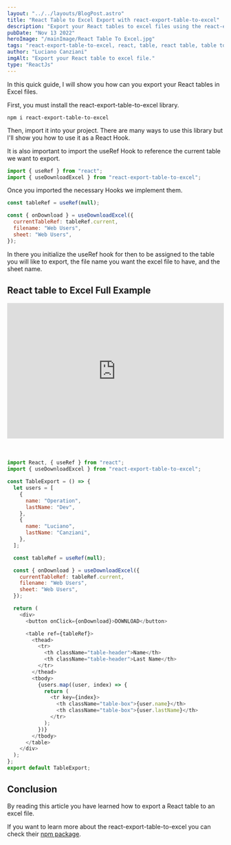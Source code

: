```yaml
---
layout: "../../layouts/BlogPost.astro"
title: "React Table to Excel Export with react-export-table-to-excel"
description: "Export your React tables to excel files using the react-export-table-to-excel library Hook."
pubDate: "Nov 13 2022"
heroImage: "/mainImage/React Table To Excel.jpg"
tags: "react-export-table-to-excel, react, table, react table, table to excel, excel, export excel"
author: "Luciano Canziani"
imgAlt: "Export your React table to excel file."
type: "ReactJs"
---
```


In this quick guide, I will show you how can you export your React tables in Excel files.

First, you must install the react-export-table-to-excel library.

```
npm i react-export-table-to-excel
```

Then, import it into your project. There are many ways to use this library but I'll show you how to use it as a React Hook.

It is also important to import the useRef Hook to reference the current table we want to export.

```js
import { useRef } from "react";
import { useDownloadExcel } from "react-export-table-to-excel";
```

Once you imported the necessary Hooks we implement them.

```js
const tableRef = useRef(null);

const { onDownload } = useDownloadExcel({
  currentTableRef: tableRef.current,
  filename: "Web Users",
  sheet: "Web Users",
});
```

In there you initialize the useRef hook for then to be assigned to the table you will like to export, the file name you want the excel file to have, and the sheet name.

## React table to Excel Full Example

<iframe style="margin-bottom: 35px;" width="100%" height="315" src="https://www.youtube.com/embed/pdUo0_owT1M" title="YouTube video player" frameborder="0" allow="accelerometer; autoplay; clipboard-write; encrypted-media; gyroscope; picture-in-picture" allowfullscreen></iframe>

```js
import React, { useRef } from "react";
import { useDownloadExcel } from "react-export-table-to-excel";

const TableExport = () => {
  let users = [
    {
      name: "Operation",
      lastName: "Dev",
    },
    {
      name: "Luciano",
      lastName: "Canziani",
    },
  ];

  const tableRef = useRef(null);

  const { onDownload } = useDownloadExcel({
    currentTableRef: tableRef.current,
    filename: "Web Users",
    sheet: "Web Users",
  });

  return (
    <div>
      <button onClick={onDownload}>DOWNLOAD</button>

      <table ref={tableRef}>
        <thead>
          <tr>
            <th className="table-header">Name</th>
            <th className="table-header">Last Name</th>
          </tr>
        </thead>
        <tbody>
          {users.map((user, index) => {
            return (
              <tr key={index}>
                <th className="table-box">{user.name}</th>
                <th className="table-box">{user.lastName}</th>
              </tr>
            );
          })}
        </tbody>
      </table>
    </div>
  );
};
export default TableExport;
```

## Conclusion

By reading this article you have learned how to export a React table to an excel file.

If you want to learn more about the react-export-table-to-excel you can check their <a href="https://www.npmjs.com/package/react-export-table-to-excel" target=”_blank”>npm package</a>.
